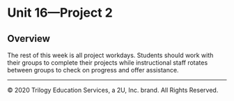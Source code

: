 # Unit 16—Project 2

## Overview

The rest of this week is all project workdays. Students should work with their groups to complete their projects while  instructional staff rotates between groups to check on progress and offer assistance.

---

© 2020 Trilogy Education Services, a 2U, Inc. brand. All Rights Reserved.

